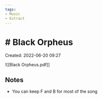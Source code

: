 ```yaml
---
tags:
- Music
- Extract
---
```

# # Black Orpheus 
Created: 2022-06-20 09:27  

![[Black Orpheus.pdf]]

## Notes 
- You can keep F and B for most of the song 